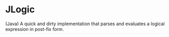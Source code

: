 JLogic
======

(Java) A quick and dirty implementation that parses and evaluates a logical expression in post-fix form. 
